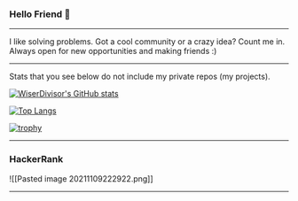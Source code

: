 ### Hello Friend 🤖
***
I like solving problems. 
Got a cool community or a crazy idea? Count me in.
Always open for new opportunities and making friends :)
***
Stats that you see below do not include my private repos (my projects).

[![WiserDivisor's GitHub stats](https://github-readme-stats.vercel.app/api?username=wiserdivisor&theme=algolia&show_icons=true)](https://github.com/anuraghazra/github-readme-stats)

[![Top Langs](https://github-readme-stats.vercel.app/api/top-langs/?username=wiserdivisor&layout=compact&theme=algolia)](https://github.com/anuraghazra/github-readme-stats)

[![trophy](https://github-profile-trophy.vercel.app/?username=wiserdivisor&theme=algolia&column=3&column=3&margin-w=15&margin-h=15)](https://github.com/ryo-ma/github-profile-trophy)
***
### HackerRank
![[Pasted image 20211109222922.png]]
***